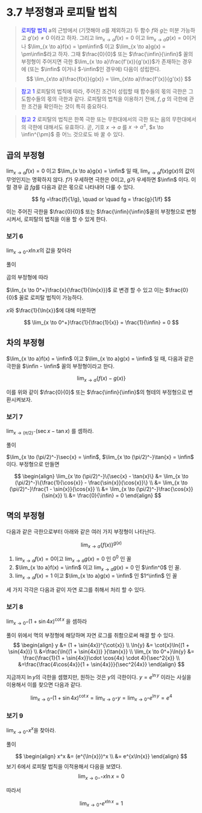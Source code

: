 # 3.7 부정형과 로피탈 법칙

> <span style="color:blue"> 로피탈 법칙 </span>
> a의 근방에서 (기껏해야 $a$를 제외하고) 두 함수 $f$와 $g$는 미분 가능하고 $g'(x) \neq 0$ 이라고 하자. 그리고 
> $\lim_{x \to a}f(x) = 0$ 이고 $\lim_{x \to a}g(x) = 0$이거나
> $\lim_{x \to a}f(x) = \pm\infin$ 이고 $\lim_{x \to a}g(x) = \pm\infin$라고 하자. 그때 $\frac{0}{0}$ 또는 $\frac{\infin}{\infin}$ 꼴의 부정형이 주어지면 극한 $\lim_{x \to a}\frac{f'(x)}{g'(x)}$가 존재하는 경우에 (또는 $\infin$ 이거나 $-\infin$인 경우에) 다음이 성립한다.
> $$
\lim_{x\to a}\frac{f(x)}{g(x)} = \lim_{x\to a}\frac{f'(x)}{g'(x)}
$$ 

> <span style="color:blue"> 참고 1 </span>
> 로피탈의 법칙에 따라, 주어진 조건이 성립할 때 함수들의 몫의 극한은 그 도함수들의 몫의 극한과 같다. 로피탈의 법칙을 이용하기 전에, $f, g$ 의 극한에 관한 조건을 확인하는 것이 특히 중요하다.

> <span style="color:blue"> 참고 2 </span>
> 로피탈의 법칙은 한쪽 극한 또는 무한대에서의 극한 또는 음의 무한대에서의 극한에 대해서도 유효하다. 곧, 기호 $x \to a$ 를 $x \to a^{\pm}$, $x \to \infin^{\pm}$ 중 어느 것으로도 바 꿀 수 있다. 

## 곱의 부정형

$\lim_{x \to a}f(x) = 0$ 이고 $\lim_{x \to a}g(x) = \infin$ 일 때, $\lim_{x \to a}f(x)g(x)$의 값이 무엇인지는 명확하지 않다. $f$가 우세하면 극한은 0이고, $g$가 우세하면 $\infin$ 이다. 이럴 경우 곱 $fg$를 다음과 같은 몫으로 나타내어 다룰 수 있다.

$$
fg =\frac{f}{1/g}, \quad  or \quad  fg = \frac{g}{1/f}
$$

이는 주어진 극한을 $\frac{0}{0}$ 또는 $\frac{\infin}{\infin}$꼴의 부정형으로 변형시켜서, 로피탈의 법칙을 이용 할 수 있게 한다.

### 보기 6

$\lim_{x \to 0^+}x\ln{x}$의 값을 찾아라

풀이

곱의 부정형에 따라

$\lim_{x \to 0^+}\frac{x}{\frac{1}{\ln{x}}}$ 로 변경 할 수 있고 이는 $\frac{0}{0}$ 꼴로 로피탈 법칙이 가능하다.

$x$와 $\frac{1}{\ln{x}}$에 대해 미분하면 

$$
\lim_{x \to 0^+}\frac{1}{\frac{1}{x}} = \frac{1}{\infin} = 0
$$


## 차의 부정형

$\lim_{x \to a}f(x) = \infin$ 이고 $\lim_{x \to a}g(x) = \infin$ 일 때, 다음과 같은 극한을 $\infin - \infin$ 꼴의 부정형이라고 한다.

$$
\lim_{x \to a}\{f(x) - g(x)\}
$$

이를 위와 같이 $\frac{0}{0}$ 또는 $\frac{\infin}{\infin}$의 형테의 부정형으로 변환시켜보자. 

### 보기 7

$\lim_{x \to (\pi/2)^-}(\sec{x} - \tan{x})$ 를 셈하라.

풀이

$\lim_{x \to (\pi/2)^-}\sec{x} = \infin$, $\lim_{x \to (\pi/2)^-}\tan{x} = \infin$ 이다. 부정형으로 만들면

$$
\begin{align}
\lim_{x \to (\pi/2)^-}\{\sec{x} - \tan{x}\}  &= \lim_{x \to (\pi/2)^-}\{\frac{1}{\cos{x}} - \frac{\sin{x}}{\cos{x}}\} \\
&= \lim_{x \to (\pi/2)^-}\frac{1 - \sin{x}}{\cos{x}} \\
&= \lim_{x \to (\pi/2)^-}\frac{\cos{x}}{\sin{x}} \\
&= \frac{0}{\infin} = 0
\end{align}
$$

## 멱의 부정형

다음과 같은 극한으로부터 아래와 같은 여러 가지 부정형이 나타난다.

$$
\lim_{x \to a}\{f(x)\}^{g(x)}
$$

1. $\lim_{x \to a}f(x) = 0$이고 $\lim_{x \to a}g(x) = 0$ 인 $0^0$ 인 꼴
2. $\lim_{x \to a}f(x) = \infin$ 이고 $\lim_{x \to a}g(x) = 0$ 인 $\infin^0$ 인 꼴.
3. $\lim_{x \to a}f(x) = 1$ 이고 $\lim_{x \to a}g(x) = \infin$ 인 $1^\infin$ 인 꼴

세 가지 각각은 다음과 같이 자연 로그를 취해서 처리 할 수 있다.

### 보기 8

$\lim_{x \to 0^+}(1 + \sin{4x})^{\cot{x}}$ 을 셈하라

풀이
위에서 멱의 부정형에 해당하며 자연 로그를 취함으로써 해결 할 수 있다.
$$
\begin{align}
y &= (1 + \sin{4x})^{\cot{x}} \\
\ln{y} &=  \cot{x}\ln{(1 + \sin{4x})} \\
&=\frac{\ln{(1 + \sin{4x})} }{\tan{x}} \\
\lim_{x \to 0^+}\ln{y} &= \frac{\frac{1}{1 + \sin{4x}}\cdot \cos{4x} \cdot 4}{\sec^2{x}}  \\
&=\frac{\frac{4\cos{4x}}{1 + \sin{4x}}}{\sec^2{4x}}
\end{align}
$$

지금까지 $\ln{y}$의 극한을 셈했지만, 원하는 것은 $y$의 극한이다. $y = e^{\ln{y}}$ 이라는 사실을 이용해서 이를 찾으면 다음과 같다. 

$$
\lim_{x \to 0^+}(1 + \sin{4x})^{\cot{x}} = \lim_{x \to 0^+}y = \lim_{x \to 0^+}e^{\ln{y}} = e^4
$$

### 보기 9

$\lim_{x \to 0^+}x^x$을 찾아라.

풀이

$$
\begin{align}
x^x &= (e^{\ln{x}})^x \\
&= e^{x\ln{x}}
\end{align}
$$
보기 6에서 로피탈 법칙을 이적용해서 다음을 보였다. 
$$
\lim_{x \to 0-^+}x\ln{x} = 0
$$

따라서

$$
\lim_{x \to 0^+}e^{x\ln{x}} = 1
$$








